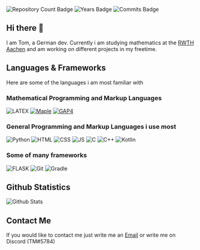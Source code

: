 ![Repository Count Badge](https://badges.pufler.dev/repos/veni-vidi-code)
![Years Badge](https://badges.pufler.dev/years/veni-vidi-code)
![Commits Badge](https://badges.pufler.dev/commits/monthly/veni-vidi-code)


## Hi there 👋
I am Tom, a German dev. Currently i am studying mathematics at the [RWTH Aachen](https://www.rwth-aachen.de/) and am working on different projects in my freetime. 


## Languages & Frameworks
Here are some of the languages i am most familiar with

### Mathematical Programming and Markup Languages

![LATEX](https://img.shields.io/badge/LaTeX-47A141?style=for-the-badge&logo=LaTeX&logoColor=white)
[![Maple](https://img.shields.io/badge/Maple-035682?style=for-the-badge)](https://de.maplesoft.com/)
[![GAP4](https://img.shields.io/badge/GAP4-242867?style=for-the-badge)](https://www.gap-system.org/Download/)

### General Programming and Markup Languages i use most

![Python](https://img.shields.io/badge/Python-3776AB?style=for-the-badge&logo=python&logoColor=white)
![HTML](https://img.shields.io/badge/HTML5-E34F26?style=for-the-badge&logo=html5&logoColor=white)
![CSS](https://img.shields.io/badge/CSS3-1572B6?style=for-the-badge&logo=css3&logoColor=white)
![JS](https://img.shields.io/badge/JavaScript-323330?style=for-the-badge&logo=javascript&logoColor=F7DF1E)
![C](https://img.shields.io/badge/C-00599C?style=for-the-badge&logo=c&logoColor=white)
![C++](https://img.shields.io/badge/C%2B%2B-00599C?style=for-the-badge&logo=c%2B%2B&logoColor=white)
![Kotlin](https://img.shields.io/badge/Kotlin-0095D5?&style=for-the-badge&logo=kotlin&logoColor=white)

### Some of many frameworks

![FLASK](https://img.shields.io/badge/Flask-000000?style=for-the-badge&logo=flask&logoColor=white)
![Git](https://img.shields.io/badge/Git-F05032?style=for-the-badge&logo=git&logoColor=white)
![Gradle](https://img.shields.io/badge/gradle-02303A?style=for-the-badge&logo=gradle&logoColor=white)

## Github Statistics
![Github Stats](https://github-readme-stats.vercel.app/api?username=veni-vidi-code&count_private=true&show_icons=true&theme=dracula)

## Contact Me

If you would like to contact me just write me an [Email](mailto:tom.mucke@web.de) or write me on Discord (TM#5784)
